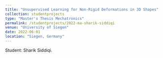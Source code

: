 ```yaml
---
title: "Unsupervised Learning for Non-Rigid Deformations in 3D Shapes"
collection: studentprojects
type: "Master's Thesis Mechatronics"
permalink: /studentprojects/2022-ma-sharik-siddiqi
venue: "University of Siegen"
date: 2022-06-01
location: "Siegen, Germany"
---
```

Student: Sharik Siddiqi.
